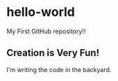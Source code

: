 # hello-world
My First GitHub repository!!

## Creation is Very Fun!
I'm writing the code in the backyard.
